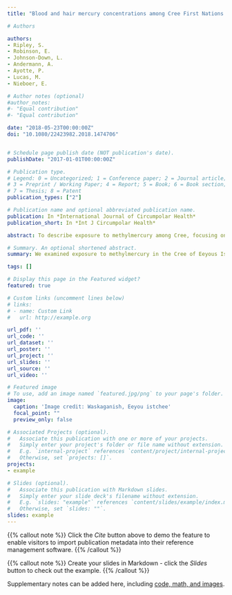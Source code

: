 ```yaml
---
title: "Blood and hair mercury concentrations among Cree First Nations of Eeyou Istchee (Quebec, Canada): time trends, prenatal exposure and links to local fish consumption"

# Authors

authors:
- Ripley, S.
- Robinson, E.
- Johnson-Down, L.
- Andermann, A.
- Ayotte, P.
- Lucas, M.
- Nieboer, E.

# Author notes (optional)
#author_notes:
#- "Equal contribution"
#- "Equal contribution"

date: "2018-05-23T00:00:00Z"
doi: "10.1080/22423982.2018.1474706"


# Schedule page publish date (NOT publication's date).
publishDate: "2017-01-01T00:00:00Z"

# Publication type.
# Legend: 0 = Uncategorized; 1 = Conference paper; 2 = Journal article;
# 3 = Preprint / Working Paper; 4 = Report; 5 = Book; 6 = Book section;
# 7 = Thesis; 8 = Patent
publication_types: ["2"]

# Publication name and optional abbreviated publication name.
publication: In *International Journal of Circumpolar Health*
publication_short: In *Int J Circumpolar Health*

abstract: To describe exposure to methylmercury among Cree, focusing on women of childbearing age, we used data from 2 studies. Multiple regression was employed to examine associations between blood and hair mercury concentrations and consumption of locally harvested fish. Approximately 9.9% of non-pregnant women aged 15–44 y and 3.9% of pregnant women required follow-up according to Health Canada’s blood mercury guidance value of 40 nmol/L. 8% of hair mercury observations in the non-pregnant women and 2.5% among pregnant women exceeded the equivalent threshold of 10 nmol/g. The geometric mean blood mercury concentration was 12.7 nmol/L in 1,429 persons aged 8 and over, and 17.7 nmol/L in adults aged 18 and older. The proportion of hair mercury concentrations greater than 12.5 nmol/g decreased in all age-sex groups when comparing the 2002–2009 data to published values for 1993–1994. Among women of childbearing age, local fish consumption was associated with increased blood and hair mercury concentrations. While over 90% of women of childbearing age in this population have acceptable levels of mercury, ongoing intake of mercury suggests that their consumption of fish with known high mercury content be minimised. Reducing consumption of fish known to be high in mercury content needs to be balanced with promoting ongoing connection to Cree culture and landbased activities that are also important determinants of health.

# Summary. An optional shortened abstract.
summary: We examined exposure to methylmercury in the Cree of Eeyous Istchee (James Bay region, Quebec). We found exposure to methylmercury has decreased over time. Balancing traditional local food consumption with reducing mercury exposure is an important consideration.

tags: []

# Display this page in the Featured widget?
featured: true

# Custom links (uncomment lines below)
# links:
# - name: Custom Link
#   url: http://example.org

url_pdf: ''
url_code: ''
url_dataset: ''
url_poster: ''
url_project: ''
url_slides: ''
url_source: ''
url_video: ''

# Featured image
# To use, add an image named `featured.jpg/png` to your page's folder. 
image:
  caption: 'Image credit: Waskaganish, Eeyou istchee'
  focal_point: ""
  preview_only: false

# Associated Projects (optional).
#   Associate this publication with one or more of your projects.
#   Simply enter your project's folder or file name without extension.
#   E.g. `internal-project` references `content/project/internal-project/index.md`.
#   Otherwise, set `projects: []`.
projects:
- example

# Slides (optional).
#   Associate this publication with Markdown slides.
#   Simply enter your slide deck's filename without extension.
#   E.g. `slides: "example"` references `content/slides/example/index.md`.
#   Otherwise, set `slides: ""`.
slides: example
---
```


{{% callout note %}}
Click the *Cite* button above to demo the feature to enable visitors to import publication metadata into their reference management software.
{{% /callout %}}

{{% callout note %}}
Create your slides in Markdown - click the *Slides* button to check out the example.
{{% /callout %}}

Supplementary notes can be added here, including [code, math, and images](https://wowchemy.com/docs/writing-markdown-latex/).
